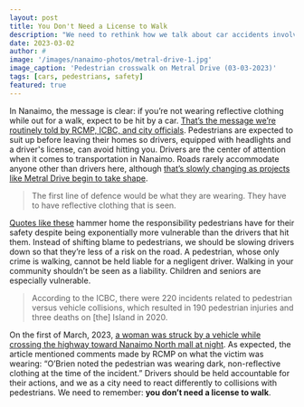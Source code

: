 ```yaml
---
layout: post
title: You Don't Need a License to Walk
description: "We need to rethink how we talk about car accidents involving pedestrians in Nanaimo. Pedestrians are seen as obstacles for drivers who are often driving too fast and are too distracted along roads that are all too wide."
date: 2023-03-02
author: # 
image: '/images/nanaimo-photos/metral-drive-1.jpg'
image_caption: 'Pedestrian crosswalk on Metral Drive (03-03-2023)'
tags: [cars, pedestrians, safety]
featured: true
---
```


In Nanaimo, the message is clear: if you’re not wearing reflective clothing while out for a walk, expect to be hit by a car. [That’s the message we’re routinely told by RCMP, ICBC, and city officials](https://nanaimonewsnow.com/2021/10/20/pedestrians-need-to-be-seen-to-be-safe/). Pedestrians are expected to suit up before leaving their homes so drivers, equipped with headlights and a driver's license, can avoid hitting you. Drivers are the center of attention when it comes to transportation in Nanaimo. Roads rarely accommodate anyone other than drivers here, although [that’s slowly changing as projects like Metral Drive begin to take shape](https://nanaimonewsnow.com/2022/11/15/really-important-to-the-community-construction-all-but-wrapped-on-extensive-metral-dr-redesign/). 

> The first line of defence would be what they are wearing. They have to have reflective clothing that is seen.

[Quotes like these](https://nanaimonewsnow.com/2021/10/20/pedestrians-need-to-be-seen-to-be-safe/) hammer home the responsibility pedestrians have for their safety despite being exponentially more vulnerable than the drivers that hit them. Instead of shifting blame to pedestrians, we should be slowing drivers down so that they’re less of a risk on the road. A pedestrian, whose only crime is walking, cannot be held liable for a negligent driver. Walking in your community shouldn’t be seen as a liability. Children and seniors are especially vulnerable. 

> According to the ICBC, there were 220 incidents related to pedestrian versus vehicle collisions, which resulted in 190 pedestrian injuries and three deaths on [the] Island in 2020.

On the first of March, 2023, [a woman was struck by a vehicle while crossing the highway toward Nanaimo North mall at night](https://nanaimonewsnow.com/2023/03/01/witnesses-sought-after-pedestrian-seriously-injured-in-late-night-crash/). As expected, the article mentioned comments made by RCMP on what the victim was wearing: “O’Brien noted the pedestrian was wearing dark, non-reflective clothing at the time of the incident.” Drivers should be held accountable for their actions, and we as a city need to react differently to collisions with pedestrians. We need to remember: **you don’t need a license to walk**.
